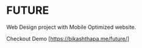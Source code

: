 # FUTURE
Web Design project with Mobile Optimized website. 

Checkout Demo [https://bikashthapa.me/future/]
